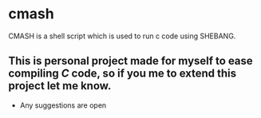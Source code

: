# cmash
CMASH is a shell script which is used to run c code using SHEBANG.

## This is personal project made for myself to ease compiling *C* code, so if you me to extend this project let me know.

* Any suggestions are open

